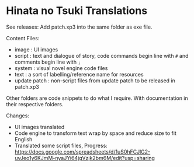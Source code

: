 # Hinata no Tsuki Translations

See releases: 
Add patch.xp3 into the same folder as exe file.


Content Files:
- image :  UI images
- script :  text and dialogue of story, code commands begin line with `#` and comments begin line with `;`
- system :  visual novel engine code files
- text :  a sort of labelling/reference name for resources
- update patch :  non-script files from update patch to be released in patch.xp3

Other folders are code snippets to do what I require. With documentation in their respective folders. 

Changes: 
- UI images translated
- Code engine to transform text wrap by space and reduce size to fit English
- Translated some script files, Progress:  https://docs.google.com/spreadsheets/d/1uS0hFCJlG2-uvJeo1y6KJmM-nyaJYi64jgVzjk2bm6M/edit?usp=sharing
